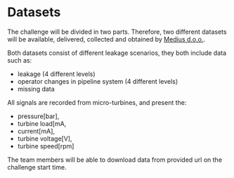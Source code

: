 # Datasets

The challenge will be divided in two parts. Therefore, two different datasets will 
be available, delivered, collected and obtained by [Medius d.o.o.](https://medius.si). 

Both datasets consist of different leakage scenarios, they both include data such as:

* leakage (4 different levels) 
* operator changes in pipeline system (4 different levels)
* missing data 

All signals are recorded from micro-turbines, and present the:

* pressure[bar],
* turbine load[mA,
* current[mA],
* turbine voltage[V],
* turbine speed[rpm]

The team members will be able to download data from provided url on the challenge start time. 
